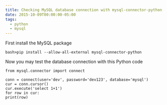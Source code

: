 ```yaml
---
title: Checking MySQL database connection with mysql-connector-python
date: 2015-10-09T00:00:00-05:00
tags:
  - python
  - mysql
---
```

First install the MySQL package

	bash>pip install --allow-all-external mysql-connector-python

Now you may test the database connection with this Python code

```
from mysql.connector import connect

conn = connect(user='dev', password='dev123', database='mysql')
cur = conn.cursor()
cur.execute('select 1+1')
for row in cur:
print(row)
```
